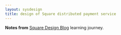 ```yaml
---
layout: sysdesign
title: design of Square distributed payment service
---
```


**Notes from** [Square Design Blog](https://design.squareup.com) learning journey.

